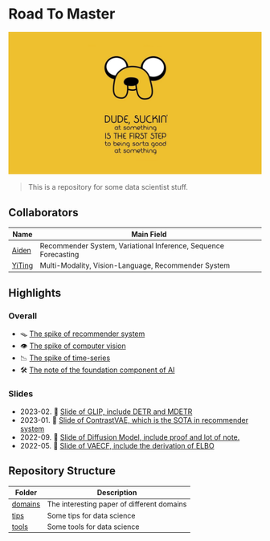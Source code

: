 
# Road To Master
![jake](./assets/JakeQuotes.jpeg)
>  This is a repository for some data scientist stuff.

## Collaborators

| Name | Main Field  |
|-|-|
| [Aiden](https://github.com/Aidenzich) | Recommender System, Variational Inference, Sequence Forecasting |
| [YiTing](https://github.com/yiting-tom) | Multi-Modality, Vision-Language, Recommender System  |


## Highlights
### Overall
- 🪤 [The spike of recommender system](./domains/recommender_system/)
- 👁️ [The spike of computer vision](./domains/computer_vision/)
- 📉 [The spike of time-series](./domains/timeseries/)
- 🛠️ [The note of the foundation component of AI](./domains/utils/)
### Slides
- 2023-02. 👀 [Slide of GLIP, include DETR and MDETR](./present/yt/GLIP.pdf)
- 2023-01. 🦾 [Slide of ContrastVAE, which is the SOTA in recommender system](./domains/recommender_system/ContrastVAE/assets/slide.pdf)
- 2022-09. 🌊 [Slide of Diffusion Model, include proof and lot of note.](./domains/cv/diffusion/assets/DDPM_v3.pdf)
- 2022-05. 🤖 [Slide of VAECF, include the derivation of ELBO](./domains/recommender_system/VAECF/assets/vaecf_report.pdf)



## Repository Structure
| Folder | Description |
|-|-|
| [domains](./domains/) | The interesting paper of different domains |
| [tips](./tips) | Some tips for data science |
| [tools](./tools/) | Some tools for data science |
